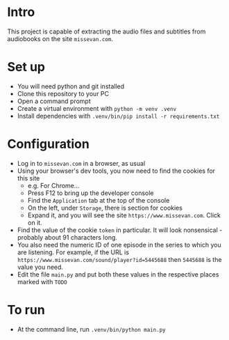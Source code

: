 # Intro

This project is capable of extracting the audio files and subtitles from audiobooks on the site `missevan.com`.

# Set up

- You will need python and git installed
- Clone this repository to your PC
- Open a command prompt
- Create a virtual environment with `python -m venv .venv`
- Install dependencies with `.venv/bin/pip install -r requirements.txt`

# Configuration

- Log in to `missevan.com` in a browser, as usual
- Using your browser's dev tools, you now need to find the cookies for this site
    * e.g. For Chrome...
    * Press F12 to bring up the developer console
    * Find the `Application` tab at the top of the console
    * On the left, under `Storage`, there is section for cookies
    * Expand it, and you will see the site `https://www.missevan.com`. Click on it.
- Find the value of the cookie `token` in particular. It will look nonsensical - probably about 91 characters long.
- You also need the numeric ID of one episode in the series to which you are listening. For example, if the URL is `https://www.missevan.com/sound/player?id=5445688` then `5445688` is the value you need.
- Edit the file `main.py` and put both these values in the respective places marked with `TODO`
 
# To run

- At the command line, run `.venv/bin/python main.py`
